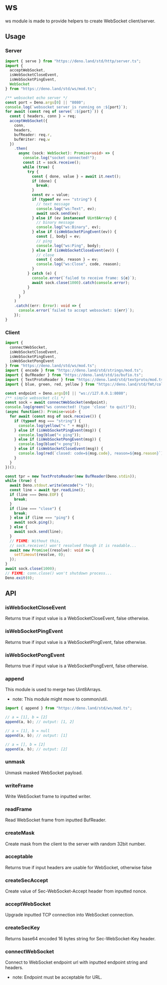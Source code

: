 # ws

ws module is made to provide helpers to create WebSocket client/server.

## Usage

### Server

```ts
import { serve } from "https://deno.land/std/http/server.ts";
import {
  acceptWebSocket,
  isWebSocketCloseEvent,
  isWebSocketPingEvent,
  WebSocket
} from "https://deno.land/std/ws/mod.ts";

/** websocket echo server */
const port = Deno.args[0] || "8080";
console.log(`websocket server is running on :${port}`);
for await (const req of serve(`:${port}`)) {
  const { headers, conn } = req;
  acceptWebSocket({
    conn,
    headers,
    bufReader: req.r,
    bufWriter: req.w
  })
    .then(
      async (sock: WebSocket): Promise<void> => {
        console.log("socket connected!");
        const it = sock.receive();
        while (true) {
          try {
            const { done, value } = await it.next();
            if (done) {
              break;
            }
            const ev = value;
            if (typeof ev === "string") {
              // text message
              console.log("ws:Text", ev);
              await sock.send(ev);
            } else if (ev instanceof Uint8Array) {
              // binary message
              console.log("ws:Binary", ev);
            } else if (isWebSocketPingEvent(ev)) {
              const [, body] = ev;
              // ping
              console.log("ws:Ping", body);
            } else if (isWebSocketCloseEvent(ev)) {
              // close
              const { code, reason } = ev;
              console.log("ws:Close", code, reason);
            }
          } catch (e) {
            console.error(`failed to receive frame: ${e}`);
            await sock.close(1000).catch(console.error);
          }
        }
      }
    )
    .catch((err: Error): void => {
      console.error(`failed to accept websocket: ${err}`);
    });
}
```

### Client

```ts
import {
  connectWebSocket,
  isWebSocketCloseEvent,
  isWebSocketPingEvent,
  isWebSocketPongEvent
} from "https://deno.land/std/ws/mod.ts";
import { encode } from "https://deno.land/std/strings/mod.ts";
import { BufReader } from "https://deno.land/std/io/bufio.ts";
import { TextProtoReader } from "https://deno.land/std/textproto/mod.ts";
import { blue, green, red, yellow } from "https://deno.land/std/fmt/colors.ts";

const endpoint = Deno.args[0] || "ws://127.0.0.1:8080";
/** simple websocket cli */
const sock = await connectWebSocket(endpoint);
console.log(green("ws connected! (type 'close' to quit)"));
(async function(): Promise<void> {
  for await (const msg of sock.receive()) {
    if (typeof msg === "string") {
      console.log(yellow("< " + msg));
    } else if (isWebSocketPingEvent(msg)) {
      console.log(blue("< ping"));
    } else if (isWebSocketPongEvent(msg)) {
      console.log(blue("< pong"));
    } else if (isWebSocketCloseEvent(msg)) {
      console.log(red(`closed: code=${msg.code}, reason=${msg.reason}`));
    }
  }
})();

const tpr = new TextProtoReader(new BufReader(Deno.stdin));
while (true) {
  await Deno.stdout.write(encode("> "));
  const line = await tpr.readLine();
  if (line === Deno.EOF) {
    break;
  }
  if (line === "close") {
    break;
  } else if (line === "ping") {
    await sock.ping();
  } else {
    await sock.send(line);
  }
  // FIXME: Without this,
  // sock.receive() won't resolved though it is readable...
  await new Promise((resolve): void => {
    setTimeout(resolve, 0);
  });
}
await sock.close(1000);
// FIXME: conn.close() won't shutdown process...
Deno.exit(0);
```

## API

### isWebSocketCloseEvent

Returns true if input value is a WebSocketCloseEvent, false otherwise.

### isWebSocketPingEvent

Returns true if input value is a WebSocketPingEvent, false otherwise.

### isWebSocketPongEvent

Returns true if input value is a WebSocketPongEvent, false otherwise.

### append

This module is used to merge two Uint8Arrays.

- note: This module might move to common/util.

```ts
import { append } from "https://deno.land/std/ws/mod.ts";

// a = [1], b = [2]
append(a, b); // output: [1, 2]

// a = [1], b = null
append(a, b); // output: [1]

// a = [], b = [2]
append(a, b); // output: [2]
```

### unmask

Unmask masked WebSocket payload.

### writeFrame

Write WebSocket frame to inputted writer.

### readFrame

Read WebSocket frame from inputted BufReader.

### createMask

Create mask from the client to the server with random 32bit number.

### acceptable

Returns true if input headers are usable for WebSocket, otherwise false

### createSecAccept

Create value of Sec-WebSocket-Accept header from inputted nonce.

### acceptWebSocket

Upgrade inputted TCP connection into WebSocket connection.

### createSecKey

Returns base64 encoded 16 bytes string for Sec-WebSocket-Key header.

### connectWebSocket

Connect to WebSocket endpoint url with inputted endpoint string and headers.

- note: Endpoint must be acceptable for URL.
